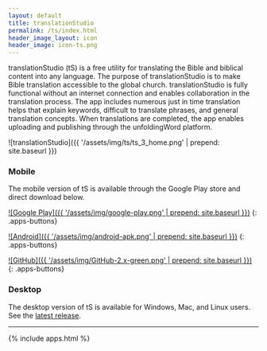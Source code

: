 ```yaml
---
layout: default
title: translationStudio
permalink: /ts/index.html
header_image_layout: icon
header_image: icon-ts.png
---
```


translationStudio (tS) is a free utility for translating the Bible and
biblical content into any language.  The purpose of
translationStudio is to make Bible translation accessible to the global
church.  translationStudio is fully functional without an internet connection
and enables collaboration in the translation process.  The app includes
numerous just in time translation helps that explain keywords, difficult to
translate phrases, and general translation concepts.  When translations are
completed, the app enables uploading and publishing through the unfoldingWord
platform.

![translationStudio]({{ '/assets/img/ts/ts_3_home.png' | prepend: site.baseurl }})

### Mobile

The mobile version of tS is available through the Google Play store and
direct download below.

<div class="row">
<div class="col-sm-4 text-center">

[![Google Play]({{ '/assets/img/google-play.png' | prepend: site.baseurl }})](https://play.google.com/store/apps/details?id=com.translationstudio.androidapp)
{: .apps-buttons}

</div>
<div class="col-sm-4 text-center">

[![Android]({{ '/assets/img/android-apk.png' | prepend: site.baseurl }})](https://github.com/unfoldingWord-dev/ts-android/releases)
{: .apps-buttons}

</div>
<div class="col-sm-4 text-center">

[![GitHub]({{ '/assets/img/GitHub-2.x-green.png' | prepend: site.baseurl }})](https://github.com/unfoldingWord-dev/ts-android)
{: .apps-buttons}

</div>
</div>

### Desktop

The desktop version of tS is available for Windows, Mac, and Linux users.
See the [latest release](https://github.com/unfoldingWord-dev/ts-desktop/releases).

* * * * *

{% include apps.html %}
